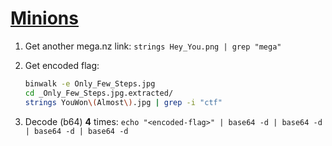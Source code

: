 # [Minions](https://ctflearn.com/challenge/955)

1. Get another mega.nz link: `strings Hey_You.png | grep "mega"`
2. Get encoded flag:

    ```bash
    binwalk -e Only_Few_Steps.jpg
    cd _Only_Few_Steps.jpg.extracted/
    strings YouWon\(Almost\).jpg | grep -i "ctf"
    ```

3. Decode (b64) **4** times: `echo "<encoded-flag>" | base64 -d | base64 -d | base64 -d | base64 -d`
